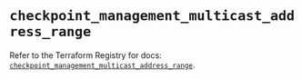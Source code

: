 # `checkpoint_management_multicast_address_range`

Refer to the Terraform Registry for docs: [`checkpoint_management_multicast_address_range`](https://registry.terraform.io/providers/checkpointsw/checkpoint/2.11.0/docs/resources/management_multicast_address_range).
